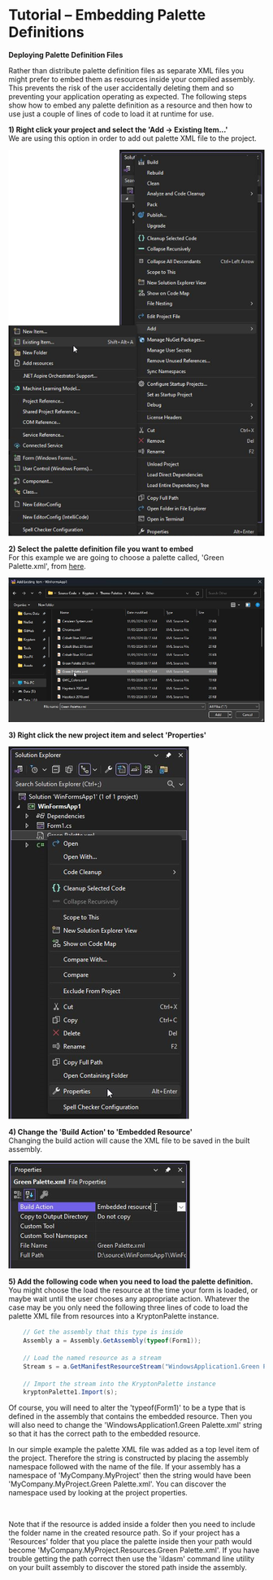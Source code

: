 # Tutorial – Embedding Palette Definitions  
  
**Deploying Palette Definition Files**  
  
Rather than distribute palette definition files as separate XML files you might
prefer to embed them as resources inside your compiled assembly. This prevents
the risk of the user accidentally deleting them and so preventing your
application operating as expected. The following steps show how to embed any
palette definition as a resource and then how to use just a couple of lines of
code to load it at runtime for use.

**1) Right click your project and select the 'Add -\> Existing Item...'**  
We are using this option in order to add out palette XML file to the project.

![](Images/Embedding%20Palette%20Definitions/Embedding1.png)

**2) Select the palette definition file you want to embed**  
For this example we are going to choose a palette called, 'Green Palette.xml', from [here](https://github.com/Krypton-Suite/Theme-Palettes).

![](Images/Embedding%20Palette%20Definitions/Embedding2.png)

**3) Right click the new project item and select 'Properties'**

![](Images/Embedding%20Palette%20Definitions/Embedding3.png)

**4) Change the 'Build Action' to 'Embedded Resource'**  
Changing the build action will cause the XML file to be saved in the built
assembly.

![](Images/Embedding%20Palette%20Definitions/Embedding4.png)

**5) Add the following code when you need to load the palette definition.**  
You might choose the load the resource at the time your form is loaded, or maybe
wait until the user chooses any appropriate action. Whatever the case may be you
only need the following three lines of code to load the palette XML file from
resources into a KryptonPalette instance.

```cs
    // Get the assembly that this type is inside  
    Assembly a = Assembly.GetAssembly(typeof(Form1));

    // Load the named resource as a stream  
    Stream s = a.GetManifestResourceStream("WindowsApplication1.Green Palette.xml");

    // Import the stream into the KryptonPalette instance  
    kryptonPalette1.Import(s);
```

Of course, you will need to alter the 'typeof(Form1)' to be a type that is
defined in the assembly that contains the embedded resource. Then you will also
need to change the 'WindowsApplication1.Green Palette.xml' string so that it has the
correct path to the embedded resource.  
  
In our simple example the palette XML file was added as a top level item of the
project. Therefore the string is constructed by placing the assembly namespace
followed with the name of the file. If your assembly has a namespace of
'MyCompany.MyProject' then the string would have been
'MyCompany.MyProject.Green Palette.xml'. You can discover the namespace used by
looking at the project properties.

 

Note that if the resource is added inside a folder then you need to include the
folder name in the created resource path. So if your project has a 'Resources'
folder that you place the palette inside then your path would become
'MyCompany.MyProject.Resources.Green Palette.xml'. If you have trouble getting the
path correct then use the 'ildasm' command line utility on your built assembly
to discover the stored path inside the assembly.
